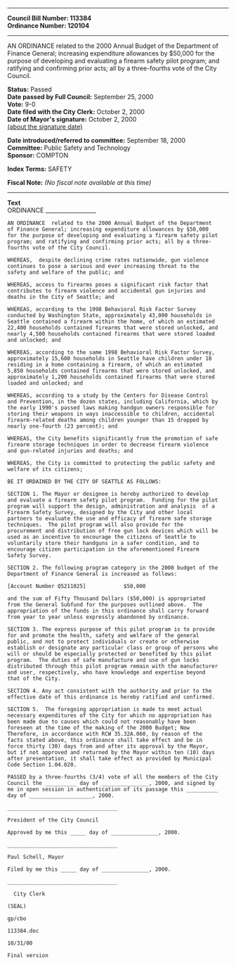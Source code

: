 * * * * *  
  
**Council Bill Number: [](#h0)[](#h2)113384**   
**Ordinance Number: 120104**  
  
* * * * *  
  
AN ORDINANCE related to the 2000 Annual Budget of the Department of Finance General; increasing expenditure allowances by $50,000 for the purpose of developing and evaluating a firearm safety pilot program; and ratifying and confirming prior acts; all by a three-fourths vote of the City Council.  
  
**Status:** Passed   
**Date passed by Full Council:** September 25, 2000   
**Vote:** 9-0   
**Date filed with the City Clerk:** October 2, 2000   
**Date of Mayor's signature:** October 2, 2000   
[(about the signature date)](/~public/approvaldate.htm)   
  
  
**Date introduced/referred to committee:** September 18, 2000   
**Committee:** Public Safety and Technology   
**Sponsor:** COMPTON   
  
**Index Terms:** SAFETY  
  
**Fiscal Note:** *(No fiscal note available at this time)*  
  
* * * * *  
  
**Text**  
    ORDINANCE __________________  
  
    AN ORDINANCE  related to the 2000 Annual Budget of the Department  
    of Finance General; increasing expenditure allowances by $50,000  
    for the purpose of developing and evaluating a firearm safety pilot  
    program; and ratifying and confirming prior acts; all by a three-  
    fourths vote of the City Council.  
  
    WHEREAS,  despite declining crime rates nationwide, gun violence  
    continues to pose a serious and ever increasing threat to the  
    safety and welfare of the public; and  
  
    WHEREAS, access to firearms poses a significant risk factor that  
    contributes to firearm violence and accidental gun injuries and  
    deaths in the City of Seattle; and  
  
    WHEREAS, according to the 1998 Behavioral Risk Factor Survey  
    conducted by Washington State, approximately 43,000 households in  
    Seattle contained a firearm within the home, of which an estimated  
    22,400 households contained firearms that were stored unlocked, and  
    nearly 4,500 households contained firearms that were stored loaded  
    and unlocked; and  
  
    WHEREAS, according to the same 1998 Behavioral Risk Factor Survey,  
    approximately 15,600 households in Seattle have children under 18  
    residing in a home containing a firearm, of which an estimated  
    5,850 households contained firearms that were stored unlocked, and  
    approximately 1,200 households contained firearms that were stored  
    loaded and unlocked; and  
  
    WHEREAS, according to a study by the Centers for Disease Control  
    and Prevention, in the dozen states, including California, which by  
    the early 1990's passed laws making handgun owners responsible for  
    storing their weapons in ways inaccessible to children, accidental  
    firearm-related deaths among children younger than 15 dropped by  
    nearly one-fourth (23 percent); and  
  
    WHEREAS, the City benefits significantly from the promotion of safe  
    firearm storage techniques in order to decrease firearm violence  
    and gun-related injuries and deaths; and  
  
    WHEREAS, the City is committed to protecting the public safety and  
    welfare of its citizens;  
  
    BE IT ORDAINED BY THE CITY OF SEATTLE AS FOLLOWS:  
  
    SECTION 1. The Mayor or designee is hereby authorized to develop  
    and evaluate a firearm safety pilot program.  Funding for the pilot  
    program will support the design, administration and analysis  of a  
    Firearm Safety Survey, designed by the City and other local  
    partners to evaluate the use and efficacy of firearm safe storage  
    techniques.  The pilot program will also provide for the  
    procurement and distribution of free gun lock devices which will be  
    used as an incentive to encourage the citizens of Seattle to  
    voluntarily store their handguns in a safer condition, and to  
    encourage citizen participation in the aforementioned Firearm  
    Safety Survey.  
  
    SECTION 2. The following program category in the 2000 budget of the  
    Department of Finance General is increased as follows:  
  
    [Account Number Q5211025]            $50,000  
  
    and the sum of Fifty Thousand Dollars ($50,000) is appropriated  
    from the General Subfund for the purposes outlined above.  The  
    appropriation of the funds in this ordinance shall carry forward  
    from year to year unless expressly abandoned by ordinance.  
  
    SECTION 3. The express purpose of this pilot program is to provide  
    for and promote the health, safety and welfare of the general  
    public, and not to protect individuals or create or otherwise  
    establish or designate any particular class or group of persons who  
    will or should be especially protected or benefited by this pilot  
    program.  The duties of safe manufacture and use of gun locks  
    distributed through this pilot program remain with the manufacturer  
    and user, respectively, who have knowledge and expertise beyond  
    that of the City.  
  
    SECTION 4. Any act consistent with the authority and prior to the  
    effective date of this ordinance is hereby ratified and confirmed.  
  
    SECTION 5.  The foregoing appropriation is made to meet actual  
    necessary expenditures of the City for which no appropriation has  
    been made due to causes which could not reasonably have been  
    foreseen at the time of the making of the 2000 Budget; Now  
    Therefore, in accordance with RCW 35.32A.060, by reason of the  
    facts stated above, this ordinance shall take effect and be in  
    force thirty (30) days from and after its approval by the Mayor,  
    but if not approved and returned by the Mayor within ten (10) days  
    after presentation, it shall take effect as provided by Municipal  
    Code Section 1.04.020.  
  
    PASSED by a three-fourths (3/4) vote of all the members of the City  
    Council the __________ day of _______________, 2000, and signed by  
    me in open session in authentication of its passage this __________  
    day of ____________________, 2000.  
  
    ___________________________________  
  
    President of the City Council  
  
    Approved by me this _____ day of _______________, 2000.  
  
    ___________________________________  
  
    Paul Schell, Mayor  
  
    Filed by me this _____ day of _______________, 2000.  
  
    ___________________________________  
  
      City Clerk  
  
    (SEAL)  
  
    gp/cbo  
  
    113384.doc  
  
    10/31/00  
  
    Final version  
